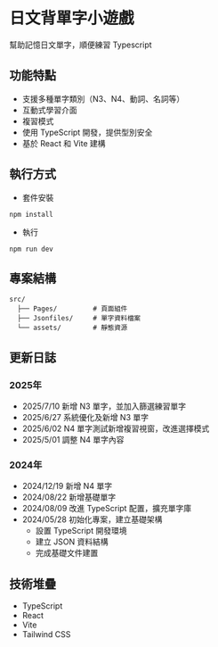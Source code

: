 # 日文背單字小遊戲

幫助記憶日文單字，順便練習 Typescript

## 功能特點

- 支援多種單字類別（N3、N4、動詞、名詞等）
- 互動式學習介面
- 複習模式
- 使用 TypeScript 開發，提供型別安全
- 基於 React 和 Vite 建構

## 執行方式

- 套件安裝

```shell
npm install
```

- 執行

```shell
npm run dev
```

## 專案結構

```
src/
  ├── Pages/         # 頁面組件
  ├── Jsonfiles/     # 單字資料檔案
  └── assets/        # 靜態資源
```

## 更新日誌
### 2025年
- 2025/7/10 新增 N3 單字，並加入篩選練習單字
- 2025/6/27 系統優化及新增 N3 單字
- 2025/6/02 N4 單字測試新增複習視窗，改進選擇模式
- 2025/5/01 調整 N4 單字內容

### 2024年
- 2024/12/19 新增 N4 單字
- 2024/08/22 新增基礎單字
- 2024/08/09 改進 TypeScript 配置，擴充單字庫
- 2024/05/28 初始化專案，建立基礎架構
  - 設置 TypeScript 開發環境
  - 建立 JSON 資料結構
  - 完成基礎文件建置

## 技術堆疊

- TypeScript
- React
- Vite
- Tailwind CSS